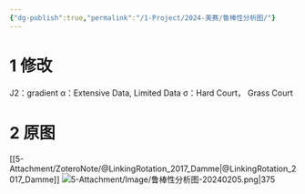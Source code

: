 ```yaml
---
{"dg-publish":true,"permalink":"/1-Project/2024-美赛/鲁棒性分析图/"}
---
```


# 1 修改
J2：gradient
α：Extensive Data, Limited Data
σ：Hard Court， Grass Court
# 2 原图
[[5-Attachment/ZoteroNote/@LinkingRotation_2017_Damme\|@LinkingRotation_2017_Damme]]
![5-Attachment/Image/鲁棒性分析图-20240205.png|375](/img/user/5-Attachment/Image/%E9%B2%81%E6%A3%92%E6%80%A7%E5%88%86%E6%9E%90%E5%9B%BE-20240205.png)